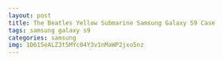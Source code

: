 ```yaml
---
layout: post
title: The Beatles Yellow Submarine Samsung Galaxy S9 Case
tags: samsung galaxy s9
categories: samsung
img: 1D615eALZ3t5MYc04Y3v1nMaWP2jxo5nz
---
```

